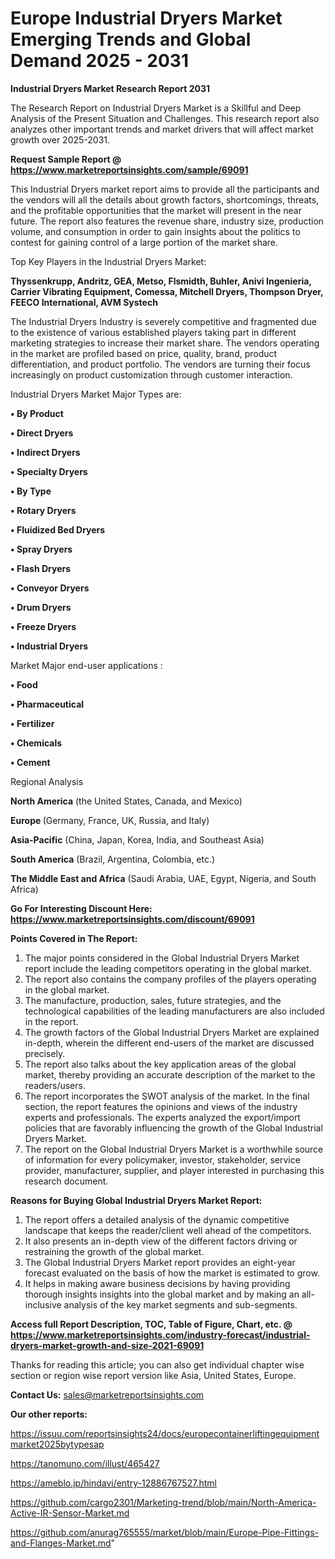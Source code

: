 # Europe Industrial Dryers Market Emerging Trends and Global Demand 2025 - 2031

<strong>Industrial Dryers Market Research Report 2031</strong>

The Research Report on Industrial Dryers Market is a Skillful and Deep Analysis of the Present Situation and Challenges. This research report also analyzes other important trends and market drivers that will affect market growth over 2025-2031.

<strong>Request Sample Report @ <a href=https://www.marketreportsinsights.com/sample/69091>https://www.marketreportsinsights.com/sample/69091</a></strong>

This Industrial Dryers market report aims to provide all the participants and the vendors will all the details about growth factors, shortcomings, threats, and the profitable opportunities that the market will present in the near future. The report also features the revenue share, industry size, production volume, and consumption in order to gain insights about the politics to contest for gaining control of a large portion of the market share.

Top Key Players in the Industrial Dryers Market:

<strong>Thyssenkrupp, Andritz, GEA, Metso, Flsmidth, Buhler, Anivi Ingenieria, Carrier Vibrating Equipment, Comessa, Mitchell Dryers, Thompson Dryer, FEECO International, AVM Systech</strong>

The Industrial Dryers Industry is severely competitive and fragmented due to the existence of various established players taking part in different marketing strategies to increase their market share. The vendors operating in the market are profiled based on price, quality, brand, product differentiation, and product portfolio. The vendors are turning their focus increasingly on product customization through customer interaction.

Industrial Dryers Market Major Types are:

<strong>• By Product

• Direct Dryers

• Indirect Dryers

• Specialty Dryers

• By Type

• Rotary Dryers

• Fluidized Bed Dryers

• Spray Dryers

• Flash Dryers

• Conveyor Dryers

• Drum Dryers

• Freeze Dryers

• Industrial Dryers</strong>

Market Major end-user applications :

<strong>• Food

• Pharmaceutical

• Fertilizer

• Chemicals

• Cement</strong>

Regional Analysis

</u><strong><b>North America</b></strong> (the United States, Canada, and Mexico)

<strong><b>Europe </b></strong>(Germany, France, UK, Russia, and Italy)

<strong><b>Asia-Pacific</b></strong> (China, Japan, Korea, India, and Southeast Asia)

<strong><b>South America</b></strong> (Brazil, Argentina, Colombia, etc.)

<strong><b>The Middle East and Africa</b></strong> (Saudi Arabia, UAE, Egypt, Nigeria, and South Africa)

<strong>Go For Interesting Discount Here: <a href=https://www.marketreportsinsights.com/discount/69091>https://www.marketreportsinsights.com/discount/69091</a></strong>

<strong>Points Covered in The Report:</strong>
<ol>
  <li>The major points considered in the Global Industrial Dryers Market report include the leading competitors operating in the global market.</li>
  <li>The report also contains the company profiles of the players operating in the global market.</li>
  <li>The manufacture, production, sales, future strategies, and the technological capabilities of the leading manufacturers are also included in the report.</li>
  <li>The growth factors of the Global Industrial Dryers Market are explained in-depth, wherein the different end-users of the market are discussed precisely.</li>
  <li>The report also talks about the key application areas of the global market, thereby providing an accurate description of the market to the readers/users.</li>
  <li>The report incorporates the SWOT analysis of the market. In the final section, the report features the opinions and views of the industry experts and professionals. The experts analyzed the export/import policies that are favorably influencing the growth of the Global Industrial Dryers Market.</li>
  <li>The report on the Global Industrial Dryers Market is a worthwhile source of information for every policymaker, investor, stakeholder, service provider, manufacturer, supplier, and player interested in purchasing this research document.</li>
</ol>
<strong>Reasons for Buying Global Industrial Dryers Market Report:</strong>

<ol>
  <li>The report offers a detailed analysis of the dynamic competitive landscape that keeps the reader/client well ahead of the competitors.</li>
  <li>It also presents an in-depth view of the different factors driving or restraining the growth of the global market.</li>
  <li>The Global Industrial Dryers Market report provides an eight-year forecast evaluated on the basis of how the market is estimated to grow.</li>
  <li>It helps in making aware business decisions by having providing thorough insights insights into the global market and by making an all-inclusive analysis of the key market segments and sub-segments.</li>
</ol>
<strong>Access full Report Description, TOC, Table of Figure, Chart, etc. @ <a href=https://www.marketreportsinsights.com/industry-forecast/industrial-dryers-market-growth-and-size-2021-69091>https://www.marketreportsinsights.com/industry-forecast/industrial-dryers-market-growth-and-size-2021-69091</a></strong>


Thanks for reading this article; you can also get individual chapter wise section or region wise report version like Asia, United States, Europe.

<strong>Contact Us:</strong>
sales@marketreportsinsights.com

<strong>Our other reports:</strong>

<a href=https://issuu.com/reportsinsights24/docs/europecontainerliftingequipmentmarket2025bytypesap>https://issuu.com/reportsinsights24/docs/europecontainerliftingequipmentmarket2025bytypesap</a>

<a href=https://tanomuno.com/illust/465427>https://tanomuno.com/illust/465427</a>

<a href=https://ameblo.jp/hindavi/entry-12886767527.html>https://ameblo.jp/hindavi/entry-12886767527.html</a>

<a href=https://github.com/cargo2301/Marketing-trend/blob/main/North-America-Active-IR-Sensor-Market.md>https://github.com/cargo2301/Marketing-trend/blob/main/North-America-Active-IR-Sensor-Market.md</a>

<a href=https://github.com/anurag765555/market/blob/main/Europe-Pipe-Fittings-and-Flanges-Market.md>https://github.com/anurag765555/market/blob/main/Europe-Pipe-Fittings-and-Flanges-Market.md</a>"
